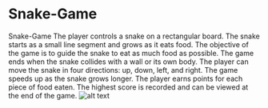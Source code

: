 # Snake-Game
Snake-Game
The player controls a snake on a rectangular board.
The snake starts as a small line segment and grows as it eats food.
The objective of the game is to guide the snake to eat as much food as possible.
The game ends when the snake collides with a wall or its own body.
The player can move the snake in four directions: up, down, left, and right.
The game speeds up as the snake grows longer.
The player earns points for each piece of food eaten.
The highest score is recorded and can be viewed at the end of the game.
![alt text](image_file_name.png)
